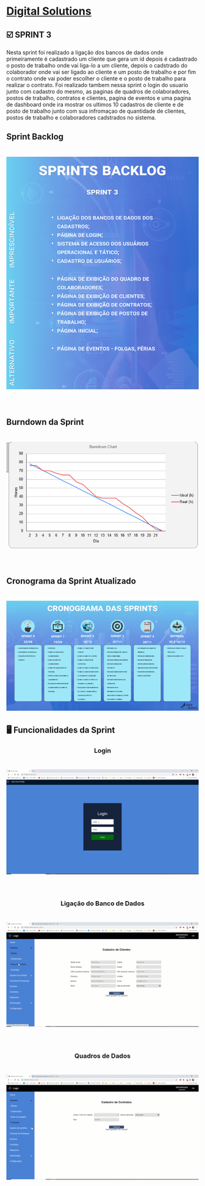 # [Digital Solutions](../Logo.png)

## :ballot_box_with_check: SPRINT 3

Nesta sprint foi realizado a ligação dos bancos de dados onde primeiramente é cadastrado um cliente que gera um id depois é cadastrado o posto de trabalho onde vai liga-lo a um cliente, depois o cadstrado do colaborador onde vai ser ligado ao cliente e um posto de trabalho e por fim o contrato onde vai poder escolher o cliente e o posto de trabalho para realizar o contrato. Foi realizado tambem nessa sprint o login do usuario junto com cadastro do mesmo, as paginas de quadros de colaboradores, postos de trabalho, contratos e clientes, pagina de eventos e uma pagina de dashboard onde ira mostrar os ultimos 10 cadastros de cliente e de posto de trabalho junto com sua infromaçao de quantidade de clientes, postos de trabalho e colaboradores cadstrados no sistema.
<br>

## Sprint Backlog

<h1 align="center"> <img src = "../sprint-3/Sprint 3.png"/></h1>
<br>

## Burndown da Sprint

<h1 align="center"> <img src = "../sprint-3/burndown-3.png"/></h1>

<br>

## Cronograma da Sprint Atualizado

<h1 align="center"> <img src = "../sprint-3/Cronograma.png"/></h1>

## :desktop_computer: Funcionalidades da Sprint

<h3 align="center">Login</h3>

<h1 align="center"> <img src = "../sprint-3/Login.gif"/></h1>

<br>

<h3 align="center">Ligação do Banco de Dados</h3>

<h1 align="center"> <img src = "../sprint-3/Ligacao do bd.gif"/></h1>

<br>

<h3 align="center">Quadros de Dados</h3>

<h1 align="center"> <img src = "../sprint-3/Quadros.gif"/></h1>

